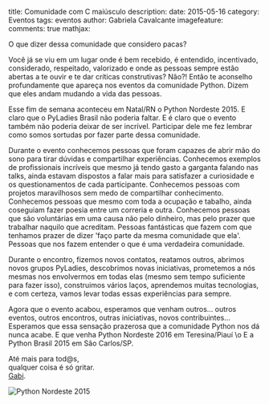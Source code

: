 title: Comunidade com C maiúsculo
description:
date: 2015-05-16
category: Eventos
tags: eventos
author: Gabriela Cavalcante
imagefeature:
comments: true
mathjax:

O que dizer dessa comunidade que considero pacas?


Você já se viu em um lugar onde é bem recebido, é entendido, incentivado, considerado, respeitado, valorizado e onde as pessoas sempre estão abertas a te ouvir e te dar críticas construtivas? Não?! Então te aconselho profundamente que apareça nos eventos da comunidade Python. Dizem que eles andam mudando a vida das pessoas.

Esse fim de semana aconteceu em Natal/RN o Python Nordeste 2015. E claro que o PyLadies Brasil não poderia faltar. E é claro que o evento também não poderia deixar de ser incrível. Participar dele me fez lembrar como somos sortudas por fazer parte dessa comunidade.

Durante o evento conhecemos pessoas que foram capazes de abrir mão do sono para tirar dúvidas e compartilhar experiências. Conhecemos exemplos de profissionais incríveis que mesmo já tendo gasto a garganta falando nas talks, ainda estavam dispostos a falar mais para satisfazer a curiosidade e os questionamentos de cada participante. Conhecemos pessoas com projetos maravilhosos sem medo de compartilhar conhecimento. Conhecemos pessoas que mesmo com toda a ocupação e tabalho, ainda coseguiam fazer poesia entre um correria e outra. Conhecemos pessoas que são voluntárias em uma causa não pelo dinheiro, mas pelo prazer que trabalhar naquilo que acreditam. Pessoas fantásticas que fazem com que tenhamos prazer de dizer 'faço parte da mesma comunidade que ela'. Pessoas que nos fazem entender o que é uma verdadeira comunidade.

Durante o encontro, fizemos novos contatos, reatamos outros, abrimos novos grupos PyLadies, descobrimos novas iniciativas, prometemos a nós mesmas nos envolvermos em todas elas (mesmo sem tempo suficiente para fazer isso), construimos vários laços, aprendemos muitas tecnologias, e com certeza, vamos levar todas essas experiências para sempre.

Agora que o evento acabou, esperamos que venham outros... outros eventos, outros encontros, outras iniciativas, novos contribuintes... Esperamos que essa sensação prazerosa que a comunidade Python nos dá nunca acabe. E que venha Python Nordeste 2016 em Teresina/Piauí \o E a Python Brasil 2015 em São Carlos/SP.

Até mais para tod@s, <br>
qualquer coisa é só gritar.<br>
[Gabi](http://i-am-gabi.github.io/).

![Python Nordeste 2015](/themes/images/pyne.jpg)
